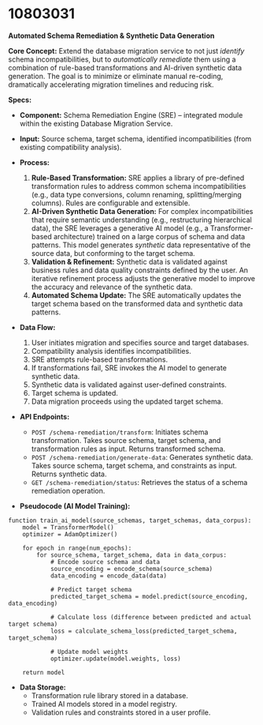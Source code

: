 # 10803031

**Automated Schema Remediation & Synthetic Data Generation**

**Core Concept:** Extend the database migration service to not just *identify* schema incompatibilities, but to *automatically remediate* them using a combination of rule-based transformations and AI-driven synthetic data generation. The goal is to minimize or eliminate manual re-coding, dramatically accelerating migration timelines and reducing risk.

**Specs:**

*   **Component:** Schema Remediation Engine (SRE) – integrated module within the existing Database Migration Service.
*   **Input:** Source schema, target schema, identified incompatibilities (from existing compatibility analysis).
*   **Process:**
    1.  **Rule-Based Transformation:** SRE applies a library of pre-defined transformation rules to address common schema incompatibilities (e.g., data type conversions, column renaming, splitting/merging columns).  Rules are configurable and extensible.
    2.  **AI-Driven Synthetic Data Generation:** For complex incompatibilities that require semantic understanding (e.g., restructuring hierarchical data), the SRE leverages a generative AI model (e.g., a Transformer-based architecture) trained on a large corpus of schema and data patterns. This model generates *synthetic* data representative of the source data, but conforming to the target schema.  
    3.  **Validation & Refinement:**  Synthetic data is validated against business rules and data quality constraints defined by the user.  An iterative refinement process adjusts the generative model to improve the accuracy and relevance of the synthetic data.
    4.  **Automated Schema Update:**  The SRE automatically updates the target schema based on the transformed data and synthetic data patterns.

*   **Data Flow:**
    1.  User initiates migration and specifies source and target databases.
    2.  Compatibility analysis identifies incompatibilities.
    3.  SRE attempts rule-based transformations.
    4.  If transformations fail, SRE invokes the AI model to generate synthetic data.
    5.  Synthetic data is validated against user-defined constraints.
    6.  Target schema is updated.
    7.  Data migration proceeds using the updated target schema.

*   **API Endpoints:**
    *   `POST /schema-remediation/transform`:  Initiates schema transformation. Takes source schema, target schema, and transformation rules as input. Returns transformed schema.
    *   `POST /schema-remediation/generate-data`:  Generates synthetic data.  Takes source schema, target schema, and constraints as input. Returns synthetic data.
    *   `GET /schema-remediation/status`: Retrieves the status of a schema remediation operation.

*   **Pseudocode (AI Model Training):**

```
function train_ai_model(source_schemas, target_schemas, data_corpus):
    model = TransformerModel()
    optimizer = AdamOptimizer()

    for epoch in range(num_epochs):
        for source_schema, target_schema, data in data_corpus:
            # Encode source schema and data
            source_encoding = encode_schema(source_schema)
            data_encoding = encode_data(data)

            # Predict target schema
            predicted_target_schema = model.predict(source_encoding, data_encoding)

            # Calculate loss (difference between predicted and actual target schema)
            loss = calculate_schema_loss(predicted_target_schema, target_schema)

            # Update model weights
            optimizer.update(model.weights, loss)

    return model
```

*   **Data Storage:**
    *   Transformation rule library stored in a database.
    *   Trained AI models stored in a model registry.
    *   Validation rules and constraints stored in a user profile.